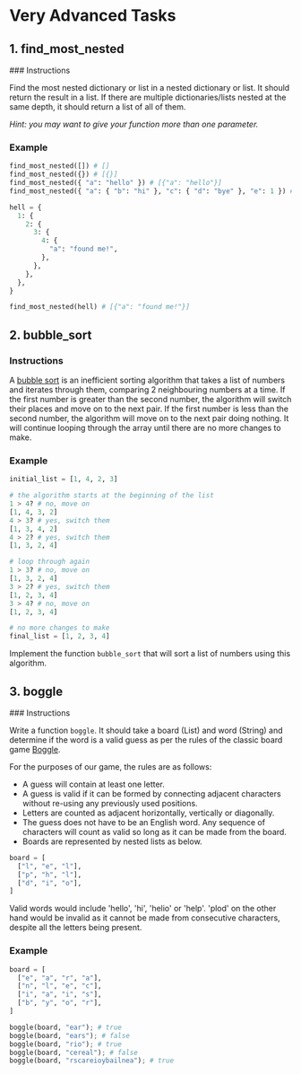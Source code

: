 # Very Advanced Tasks

## 1. find_most_nested

### Instructions

Find the most nested dictionary or list in a nested dictionary or list. It should return the result in a list. If there are multiple dictionaries/lists nested at the same depth, it should return a list of all of them.
    
_Hint: you may want to give your function more than one parameter._

### Example

```py
find_most_nested([]) # []
find_most_nested({}) # [{}]
find_most_nested({ "a": "hello" }) # [{"a": "hello"}]
find_most_nested({ "a": { "b": "hi" }, "c": { "d": "bye" }, "e": 1 }) # [{"b":"hi"}, {"d": "bye"}]

hell = {
  1: {
    2: {
      3: {
        4: {
          "a": "found me!",
        },
      },
    },
  },
}

find_most_nested(hell) # [{"a": "found me!"}]
```

## 2. bubble_sort

### Instructions

A [bubble sort](https://en.wikipedia.org/wiki/Bubble_sort) is an inefficient sorting algorithm that takes a list of numbers and iterates through them, comparing 2 neighbouring numbers at a time. If the first number is greater than the second number, the algorithm will switch their places and move on to the next pair. If the first number is less than the second number, the algorithm will move on to the next pair doing nothing. It will continue looping through the array until there are no more changes to make.

### Example

```py
initial_list = [1, 4, 2, 3]

# the algorithm starts at the beginning of the list
1 > 4? # no, move on
[1, 4, 3, 2]
4 > 3? # yes, switch them
[1, 3, 4, 2]
4 > 2? # yes, switch them
[1, 3, 2, 4]

# loop through again
1 > 3? # no, move on
[1, 3, 2, 4]
3 > 2? # yes, switch them
[1, 2, 3, 4]
3 > 4? # no, move on
[1, 2, 3, 4]

# no more changes to make
final_list = [1, 2, 3, 4]
```

Implement the function `bubble_sort` that will sort a list of numbers using this algorithm.

## 3. boggle

### Instructions

Write a function `boggle`. It should take a board (List) and word (String) and determine if the word is a valid guess as per the rules of the classic board game [Boggle](https://en.wikipedia.org/wiki/Boggle).

For the purposes of our game, the rules are as follows:

- A guess will contain at least one letter.
- A guess is valid if it can be formed by connecting adjacent characters without re-using any previously used positions.
- Letters are counted as adjacent horizontally, vertically or diagonally.
- The guess does not have to be an English word. Any sequence of characters will count as valid so long as it can be made from the board.
- Boards are represented by nested lists as below.

```py
board = [
  ["l", "e", "l"],
  ["p", "h", "l"],
  ["d", "i", "o"],
]
```

Valid words would include 'hello', 'hi', 'helio' or 'help'. 'plod' on the other hand would be invalid as it cannot be made from consecutive characters, despite all the letters being present.

### Example

```py
board = [
  ["e", "a", "r", "a"],
  ["n", "l", "e", "c"],
  ["i", "a", "i", "s"],
  ["b", "y", "o", "r"],
]

boggle(board, "ear"); # true
boggle(board, "ears"); # false
boggle(board, "rio"); # true
boggle(board, "cereal"); # false
boggle(board, "rscareioybailnea"); # true
```